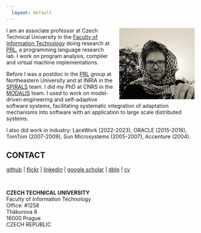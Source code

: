 ```yaml
---
  layout: default
---
```


<img src="/images/me.jpg" alt="Me" style="width: 40%; float: right; margin-top: 0.2em; margin-left: 1em;"/>

I am an associate professor at Czech Technical University in the [Faculty of Information Technology](https://fit.cvut.cz/en) doing research at [PRL](http://prl-prg.github.io), a programming language research lab.
I work on program analysis, compiler and virtual machine implementations.

Before I was a postdoc in the [PRL](https://prl.khoury.northeastern.edu/) group at Northeastern University and at INRIA in the [SPIRALS](https://team.inria.fr/spirals/) team.
I did my PhD at CNRS in the [MODALIS](http://modalis.polytech.unice.fr/) team.
I used to work on model-driven engineering and self-adaptive software systems, facilitating systematic integration of adaptation mechanisms into software with an application to large scale distributed systems.

I also did work in industry: LaceWork (2022-2023), ORACLE (2015-2016), TomTom (2007-2009), Sun Microsystems (2005-2007), Accenture (2004).

## CONTACT

[github](http://github.com/fikovnik/) &vert; [flickr](https://www.flickr.com/photos/121532543@N04/) &vert; [linkedin](http://fr.linkedin.com/in/filipkrikava) &vert; [google scholar](https://scholar.google.com/citations?user=r_GmitIAAAAJ&hl=en) &vert; [dblp](https://dblp.org/pid/05/10588.html) &vert; [cv](https://docs.google.com/document/d/1bRE4fG5A4RprT3axlnukDKkoPIpth48cAqmhOFjstH0/export?format=pdf)

<br/>

__CZECH TECHNICAL UNIVERSITY__  
Faculty of Information Technology  
Office: #1258  
Thákurova 8  
16000 Prague  
CZECH REPUBLIC  
